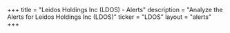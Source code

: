 +++
title = "Leidos Holdings Inc (LDOS) - Alerts"
description = "Analyze the Alerts for Leidos Holdings Inc (LDOS)"
ticker = "LDOS"
layout = "alerts"
+++


